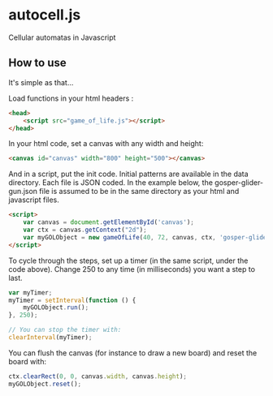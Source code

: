 # autocell.js
Cellular automatas in Javascript

## How to use

It's simple as that...

Load functions in your html headers :

```html
<head>
    <script src="game_of_life.js"></script>
</head>
```

In your html code, set a canvas with any width and height:

```html
<canvas id="canvas" width="800" height="500"></canvas>
```

And in a script, put the init code. Initial patterns are available in the data directory. Each file is JSON coded. In the example below, the gosper-glider-gun.json file is assumed to be in the same directory as your html and javascript files. 

```html
<script>
    var canvas = document.getElementById('canvas');
    var ctx = canvas.getContext("2d");
    var myGOLObject = new gameOfLife(40, 72, canvas, ctx, 'gosper-glider-gun.json');
</script>
```

To cycle through the steps, set up a timer (in the same script, under the code above). Change 250 to any time (in milliseconds) you want a step to last.

```javascript
var myTimer;
myTimer = setInterval(function () {
    myGOLObject.run();
}, 250);

// You can stop the timer with:
clearInterval(myTimer);
```

You can flush the canvas (for instance to draw a new board) and reset the board with:

```javascript
ctx.clearRect(0, 0, canvas.width, canvas.height);
myGOLObject.reset();
```
